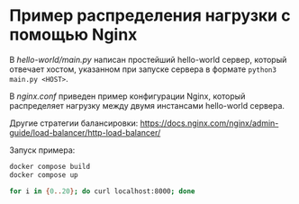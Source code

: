 # Пример распределения нагрузки с помощью Nginx

В *hello-world/main.py* написан простейший hello-world сервер, который отвечает хостом, указанном при запуске сервера в формате `python3 main.py <HOST>`. 

В *nginx.conf* приведен пример конфигурации Nginx, который распределяет нагрузку между двумя инстансами hello-world сервера.


Другие стратегии балансировки: https://docs.nginx.com/nginx/admin-guide/load-balancer/http-load-balancer/

Запуск примера:

```bash
docker compose build
docker compose up

for i in {0..20}; do curl localhost:8000; done
```
